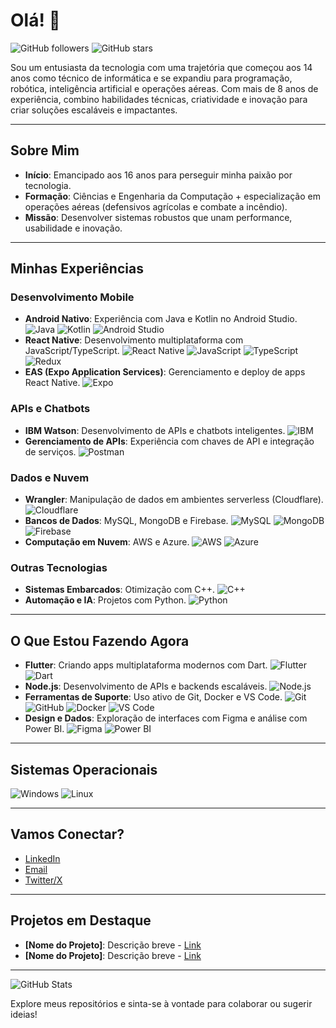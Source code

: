 # Olá! 👋

![GitHub followers](https://img.shields.io/github/followers/[seu-usuario]?style=social)
![GitHub stars](https://img.shields.io/github/stars/[seu-usuario]?style=social)

Sou um entusiasta da tecnologia com uma trajetória que começou aos 14 anos como técnico de informática e se expandiu para programação, robótica, inteligência artificial e operações aéreas. Com mais de 8 anos de experiência, combino habilidades técnicas, criatividade e inovação para criar soluções escaláveis e impactantes.

---

## Sobre Mim
- **Início**: Emancipado aos 16 anos para perseguir minha paixão por tecnologia.
- **Formação**: Ciências e Engenharia da Computação + especialização em operações aéreas (defensivos agrícolas e combate a incêndio).
- **Missão**: Desenvolver sistemas robustos que unam performance, usabilidade e inovação.

---

## Minhas Experiências

### Desenvolvimento Mobile
- **Android Nativo**: Experiência com Java e Kotlin no Android Studio.
  ![Java](https://img.shields.io/badge/Java-ED8B00?style=for-the-badge&logo=java&logoColor=white)
  ![Kotlin](https://img.shields.io/badge/Kotlin-0095D5?style=for-the-badge&logo=kotlin&logoColor=white)
  ![Android Studio](https://img.shields.io/badge/Android_Studio-3DDC84?style=for-the-badge&logo=android-studio&logoColor=white)
- **React Native**: Desenvolvimento multiplataforma com JavaScript/TypeScript.
  ![React Native](https://img.shields.io/badge/React_Native-20232A?style=for-the-badge&logo=react&logoColor=61DAFB)
  ![JavaScript](https://img.shields.io/badge/JavaScript-F7DF1E?style=for-the-badge&logo=javascript&logoColor=black)
  ![TypeScript](https://img.shields.io/badge/TypeScript-007ACC?style=for-the-badge&logo=typescript&logoColor=white)
  ![Redux](https://img.shields.io/badge/Redux-764ABC?style=for-the-badge&logo=redux&logoColor=white)
- **EAS (Expo Application Services)**: Gerenciamento e deploy de apps React Native.
  ![Expo](https://img.shields.io/badge/Expo-000020?style=for-the-badge&logo=expo&logoColor=white)

### APIs e Chatbots
- **IBM Watson**: Desenvolvimento de APIs e chatbots inteligentes.
  ![IBM](https://img.shields.io/badge/IBM-054ADA?style=for-the-badge&logo=ibm&logoColor=white)
- **Gerenciamento de APIs**: Experiência com chaves de API e integração de serviços.
  ![Postman](https://img.shields.io/badge/Postman-FF6C37?style=for-the-badge&logo=postman&logoColor=white)

### Dados e Nuvem
- **Wrangler**: Manipulação de dados em ambientes serverless (Cloudflare).
  ![Cloudflare](https://img.shields.io/badge/Cloudflare-F38020?style=for-the-badge&logo=cloudflare&logoColor=white)
- **Bancos de Dados**: MySQL, MongoDB e Firebase.
  ![MySQL](https://img.shields.io/badge/MySQL-00000F?style=for-the-badge&logo=mysql&logoColor=white)
  ![MongoDB](https://img.shields.io/badge/MongoDB-4EA94B?style=for-the-badge&logo=mongodb&logoColor=white)
  ![Firebase](https://img.shields.io/badge/Firebase-FFCA28?style=for-the-badge&logo=firebase&logoColor=black)
- **Computação em Nuvem**: AWS e Azure.
  ![AWS](https://img.shields.io/badge/AWS-232F3E?style=for-the-badge&logo=amazon-aws&logoColor=white)
  ![Azure](https://img.shields.io/badge/Azure-0089D6?style=for-the-badge&logo=microsoft-azure&logoColor=white)

### Outras Tecnologias
- **Sistemas Embarcados**: Otimização com C++.
  ![C++](https://img.shields.io/badge/C++-00599C?style=for-the-badge&logo=c%2B%2B&logoColor=white)
- **Automação e IA**: Projetos com Python.
  ![Python](https://img.shields.io/badge/Python-3776AB?style=for-the-badge&logo=python&logoColor=white)

---

## O Que Estou Fazendo Agora
- **Flutter**: Criando apps multiplataforma modernos com Dart.
  ![Flutter](https://img.shields.io/badge/Flutter-02569B?style=for-the-badge&logo=flutter&logoColor=white)
  ![Dart](https://img.shields.io/badge/Dart-0175C2?style=for-the-badge&logo=dart&logoColor=white)
- **Node.js**: Desenvolvimento de APIs e backends escaláveis.
  ![Node.js](https://img.shields.io/badge/Node.js-339933?style=for-the-badge&logo=nodedotjs&logoColor=white)
- **Ferramentas de Suporte**: Uso ativo de Git, Docker e VS Code.
  ![Git](https://img.shields.io/badge/Git-F05032?style=for-the-badge&logo=git&logoColor=white)
  ![GitHub](https://img.shields.io/badge/GitHub-181717?style=for-the-badge&logo=github&logoColor=white)
  ![Docker](https://img.shields.io/badge/Docker-2496ED?style=for-the-badge&logo=docker&logoColor=white)
  ![VS Code](https://img.shields.io/badge/VS_Code-0078D4?style=for-the-badge&logo=visual%20studio%20code&logoColor=white)
- **Design e Dados**: Exploração de interfaces com Figma e análise com Power BI.
  ![Figma](https://img.shields.io/badge/Figma-F24E1E?style=for-the-badge&logo=figma&logoColor=white)
  ![Power BI](https://img.shields.io/badge/Power_BI-F2C811?style=for-the-badge&logo=power-bi&logoColor=black)

---

## Sistemas Operacionais
![Windows](https://img.shields.io/badge/Windows-0078D6?style=for-the-badge&logo=windows&logoColor=white)
![Linux](https://img.shields.io/badge/Linux-FCC624?style=for-the-badge&logo=linux&logoColor=black)

---

## Vamos Conectar?
- [LinkedIn](https://www.linkedin.com/in/[seu-linkedin])
- [Email](mailto:seu-email@example.com)
- [Twitter/X](https://twitter.com/[seu-twitter])

---

## Projetos em Destaque
- **[Nome do Projeto]**: Descrição breve - [Link](https://github.com/[seu-usuario]/[repo])
- **[Nome do Projeto]**: Descrição breve - [Link](https://github.com/[seu-usuario]/[repo])

---

![GitHub Stats](https://github-readme-stats.vercel.app/api?username=[seu-usuario]&show_icons=true&theme=radical)

Explore meus repositórios e sinta-se à vontade para colaborar ou sugerir ideias!
